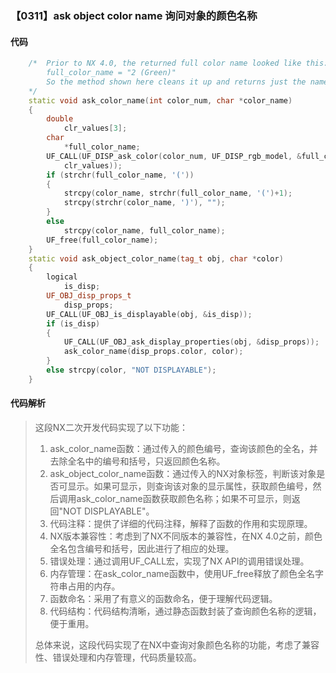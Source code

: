 ### 【0311】ask object color name 询问对象的颜色名称

#### 代码

```cpp
    /*  Prior to NX 4.0, the returned full color name looked like this:  
        full_color_name = "2 (Green)"  
        So the method shown here cleans it up and returns just the name.  
    */  
    static void ask_color_name(int color_num, char *color_name)  
    {  
        double  
            clr_values[3];  
        char  
            *full_color_name;  
        UF_CALL(UF_DISP_ask_color(color_num, UF_DISP_rgb_model, &full_color_name,  
            clr_values));  
        if (strchr(full_color_name, '('))  
        {  
            strcpy(color_name, strchr(full_color_name, '(')+1);  
            strcpy(strchr(color_name, ')'), "");  
        }  
        else  
            strcpy(color_name, full_color_name);  
        UF_free(full_color_name);  
    }  
    static void ask_object_color_name(tag_t obj, char *color)  
    {  
        logical  
            is_disp;  
        UF_OBJ_disp_props_t  
            disp_props;  
        UF_CALL(UF_OBJ_is_displayable(obj, &is_disp));  
        if (is_disp)  
        {  
            UF_CALL(UF_OBJ_ask_display_properties(obj, &disp_props));  
            ask_color_name(disp_props.color, color);  
        }  
        else strcpy(color, "NOT DISPLAYABLE");  
    }

```

#### 代码解析

> 这段NX二次开发代码实现了以下功能：
>
> 1. ask_color_name函数：通过传入的颜色编号，查询该颜色的全名，并去除全名中的编号和括号，只返回颜色名称。
> 2. ask_object_color_name函数：通过传入的NX对象标签，判断该对象是否可显示。如果可显示，则查询该对象的显示属性，获取颜色编号，然后调用ask_color_name函数获取颜色名称；如果不可显示，则返回"NOT DISPLAYABLE"。
> 3. 代码注释：提供了详细的代码注释，解释了函数的作用和实现原理。
> 4. NX版本兼容性：考虑到了NX不同版本的兼容性，在NX 4.0之前，颜色全名包含编号和括号，因此进行了相应的处理。
> 5. 错误处理：通过调用UF_CALL宏，实现了NX API的调用错误处理。
> 6. 内存管理：在ask_color_name函数中，使用UF_free释放了颜色全名字符串占用的内存。
> 7. 函数命名：采用了有意义的函数命名，便于理解代码逻辑。
> 8. 代码结构：代码结构清晰，通过静态函数封装了查询颜色名称的逻辑，便于重用。
>
> 总体来说，这段代码实现了在NX中查询对象颜色名称的功能，考虑了兼容性、错误处理和内存管理，代码质量较高。
>
